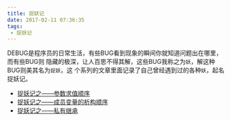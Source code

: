 ```yaml
---
title: 捉妖记
date: 2017-02-11 07:36:35
tags:
 - 捉妖记
---
```


DEBUG是程序员的日常生活，有些BUG看到现象的瞬间你就知道问题出在哪里，而有些BUG则
隐藏的极深，让人百思不得其解，这些BUG我称之为`妖`，解这种BUG则美其名为`捉妖`，这
个系列的文章里面记录了自己曾经遇到过的各种`妖`，起名捉妖记。

- [捉妖记之——参数求值顺序](/2017/02/11/bug-hunt-std-move-argument/)
- [捉妖记之——成员变量的析构顺序](/2017/02/11/bug-hunt-auto-get/)
- [捉妖记之——私有继承](/2017/02/11/bug-hunt-private-inherit/)
